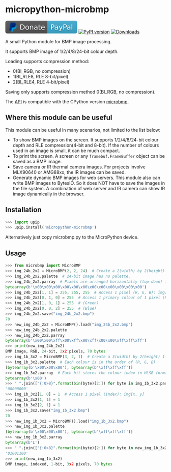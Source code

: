 # micropython-microbmp
[![PayPal Donate][paypal_img]][paypal_link]
[![PyPI version][pypi_img]][pypi_link]
[![Downloads][downloads_img]][downloads_link]

  [paypal_img]: https://github.com/jacklinquan/images/blob/master/paypal_donate_badge.svg
  [paypal_link]: https://www.paypal.me/jacklinquan
  [pypi_img]: https://badge.fury.io/py/micropython-microbmp.svg
  [pypi_link]: https://badge.fury.io/py/micropython-microbmp
  [downloads_img]: https://pepy.tech/badge/micropython-microbmp
  [downloads_link]: https://pepy.tech/project/micropython-microbmp

A small Python module for BMP image processing.
 
It supports BMP image of 1/2/4/8/24-bit colour depth.

Loading supports compression method:

- 0(BI_RGB, no compression)
- 1(BI_RLE8, RLE 8-bit/pixel)
- 2(BI_RLE4, RLE 4-bit/pixel)

Saving only supports compression method 0(BI_RGB, no compression).

The [API][api_link] is compatible with the CPython version [microbmp][microbmp_link].

  [api_link]: https://microbmp.readthedocs.io/en/latest/?badge=latest
  [microbmp_link]: https://github.com/jacklinquan/microbmp

## Where this module can be useful
This module can be useful in many scenarios, not limited to the list below:

- To show BMP images on the screen.
    It supports 1/2/4/8/24-bit colour depth and RLE compression(4-bit and 8-bit).
    If the number of colours used in an image is small, it can be much compact.
- To print the screen.
    A screen or any `framebuf.FrameBuffer` object can be saved as a BMP image.
- Save camera or IR thermal camera images.
    For projects involve MLX90640 or AMG88xx, the IR images can be saved.
- Generate dynamic BMP images for web servers.
    This module also can write BMP images to BytesIO.
    So it does NOT have to save the images in the file system.
    A combination of web server and IR camera can show IR image dynamically in the browser.

## Installation
``` Python
>>> import upip
>>> upip.install('micropython-microbmp')
```
Alternatively just copy microbmp.py to the MicroPython device.

## Usage
```Python
>>> from microbmp import MicroBMP
>>> img_24b_2x2 = MicroBMP(2, 2, 24)  # Create a 2(width) by 2(height) 24-bit image.
>>> img_24b_2x2.palette  # 24-bit image has no palette.
>>> img_24b_2x2.parray  # Pixels are arranged horizontally (top-down) in RGB order.
bytearray(b'\x00\x00\x00\x00\x00\x00\x00\x00\x00\x00\x00\x00')
>>> img_24b_2x2[1, 1] = 255, 255, 255  # Access 1 pixel (R, G, B): img[x, y]
>>> img_24b_2x2[0, 1, 0] = 255  # Access 1 primary colour of 1 pixel (Red): img[x, y, c]
>>> img_24b_2x2[1, 0, 1] = 255  # (Green)
>>> img_24b_2x2[0, 0, 2] = 255  # (Blue)
>>> img_24b_2x2.save("img_24b_2x2.bmp")
70
>>> new_img_24b_2x2 = MicroBMP().load("img_24b_2x2.bmp")
>>> new_img_24b_2x2.palette
>>> new_img_24b_2x2.parray
bytearray(b'\x00\x00\xff\x00\xff\x00\xff\x00\x00\xff\xff\xff')
>>> print(new_img_24b_2x2)
BMP image, RGB, 24-bit, 2x2 pixels, 70 bytes
>>> img_1b_3x2 = MicroBMP(3, 2, 1)  # Create a 3(width) by 2(height) 1-bit image.
>>> img_1b_3x2.palette  # Each colour is in the order of (R, G, B)
[bytearray(b'\x00\x00\x00'), bytearray(b'\xff\xff\xff')]
>>> img_1b_3x2.parray  # Each bit stores the colour index in HLSB format.
bytearray(b'\x00')
>>> " ".join(["{:0>8}".format(bin(byte)[2:]) for byte in img_1b_3x2.parray])
'00000000'
>>> img_1b_3x2[1, 0] = 1  # Access 1 pixel (index): img[x, y]
>>> img_1b_3x2[1, 1] = 1
>>> img_1b_3x2[2, 1] = 1
>>> img_1b_3x2.save("img_1b_3x2.bmp")
70
>>> new_img_1b_3x2 = MicroBMP().load("img_1b_3x2.bmp")
>>> new_img_1b_3x2.palette
[bytearray(b'\x00\x00\x00'), bytearray(b'\xff\xff\xff')]
>>> new_img_1b_3x2.parray
bytearray(b'L')
>>> " ".join(["{:0>8}".format(bin(byte)[2:]) for byte in new_img_1b_3x2.parray])
'01001100'
>>> print(new_img_1b_3x2)
BMP image, indexed, 1-bit, 3x2 pixels, 70 bytes
```

